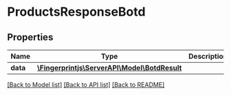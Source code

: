 # ProductsResponseBotd

## Properties
Name | Type | Description | Notes
------------ | ------------- | ------------- | -------------
**data** | [**\Fingerprintjs\ServerAPI\Model\BotdResult**](BotdResult.md) |  | [optional] 

[[Back to Model list]](../../README.md#documentation-for-models) [[Back to API list]](../../README.md#documentation-for-api-endpoints) [[Back to README]](../../README.md)

